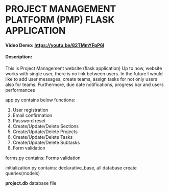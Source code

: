 # PROJECT MANAGEMENT PLATFORM (PMP) FLASK APPLICATION
#### Video Demo:  <https://youtu.be/82TMmYFpP6I>
#### Description:
This is Project Management website (flask application)
Up to now, website works with single user, there is no link between users. In the future I would like to add user messages, create teams, assign tasks for not only users also for teams. Furthermore, due date notifications, progress bar and users performances

app.py contains below functions:
1. User registration
2. Email confirmation
3. Password reset
4. Create/Update/Delete Sections
5. Create/Update/Delete Projects
6. Create/Update/Delete Tasks
7. Create/Update/Delete Subtasks
8. Form validation

forms.py contains: Forms validation

initialization.py contains: declarative_base, all database create queries(models)

**project.db** database file
